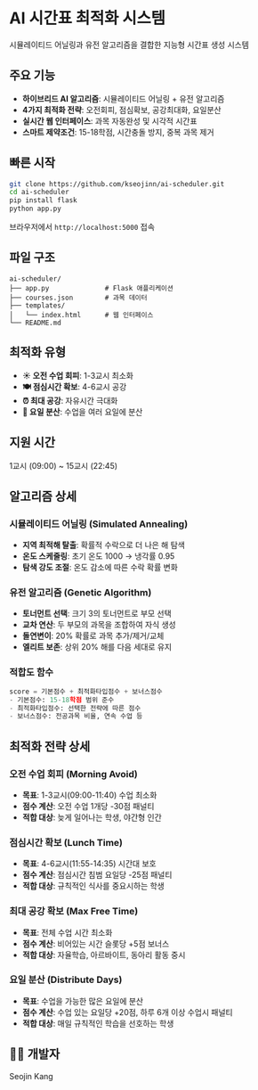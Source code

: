 # AI 시간표 최적화 시스템

시뮬레이티드 어닐링과 유전 알고리즘을 결합한 지능형 시간표 생성 시스템

## 주요 기능

- **하이브리드 AI 알고리즘**: 시뮬레이티드 어닐링 + 유전 알고리즘
- **4가지 최적화 전략**: 오전회피, 점심확보, 공강최대화, 요일분산
- **실시간 웹 인터페이스**: 과목 자동완성 및 시각적 시간표
- **스마트 제약조건**: 15-18학점, 시간충돌 방지, 중복 과목 제거

## 빠른 시작

```bash
git clone https://github.com/kseojinn/ai-scheduler.git
cd ai-scheduler
pip install flask
python app.py
```

브라우저에서 `http://localhost:5000` 접속

## 파일 구조

```
ai-scheduler/
├── app.py              # Flask 애플리케이션
├── courses.json        # 과목 데이터
├── templates/
│   └── index.html      # 웹 인터페이스
└── README.md
```

## 최적화 유형

- **☀️ 오전 수업 회피**: 1-3교시 최소화
- **🍽️ 점심시간 확보**: 4-6교시 공강
- **⏰ 최대 공강**: 자유시간 극대화
- **📅 요일 분산**: 수업을 여러 요일에 분산

## 지원 시간

1교시 (09:00) ~ 15교시 (22:45)

## 알고리즘 상세

### 시뮬레이티드 어닐링 (Simulated Annealing)
- **지역 최적해 탈출**: 확률적 수락으로 더 나은 해 탐색
- **온도 스케줄링**: 초기 온도 1000 → 냉각률 0.95
- **탐색 강도 조절**: 온도 감소에 따른 수락 확률 변화

### 유전 알고리즘 (Genetic Algorithm)
- **토너먼트 선택**: 크기 3의 토너먼트로 부모 선택
- **교차 연산**: 두 부모의 과목을 조합하여 자식 생성
- **돌연변이**: 20% 확률로 과목 추가/제거/교체
- **엘리트 보존**: 상위 20% 해를 다음 세대로 유지

### 적합도 함수
```python
score = 기본점수 + 최적화타입점수 + 보너스점수
- 기본점수: 15-18학점 범위 준수
- 최적화타입점수: 선택한 전략에 따른 점수
- 보너스점수: 전공과목 비율, 연속 수업 등
```

## 최적화 전략 상세

### 오전 수업 회피 (Morning Avoid)
- **목표**: 1-3교시(09:00-11:40) 수업 최소화
- **점수 계산**: 오전 수업 1개당 -30점 패널티
- **적합 대상**: 늦게 일어나는 학생, 야간형 인간

### 점심시간 확보 (Lunch Time)
- **목표**: 4-6교시(11:55-14:35) 시간대 보호
- **점수 계산**: 점심시간 침범 요일당 -25점 패널티
- **적합 대상**: 규칙적인 식사를 중요시하는 학생

### 최대 공강 확보 (Max Free Time)
- **목표**: 전체 수업 시간 최소화
- **점수 계산**: 비어있는 시간 슬롯당 +5점 보너스
- **적합 대상**: 자율학습, 아르바이트, 동아리 활동 중시

### 요일 분산 (Distribute Days)
- **목표**: 수업을 가능한 많은 요일에 분산
- **점수 계산**: 수업 있는 요일당 +20점, 하루 6개 이상 수업시 패널티
- **적합 대상**: 매일 규칙적인 학습을 선호하는 학생

## 👨‍💻 개발자

Seojin Kang
